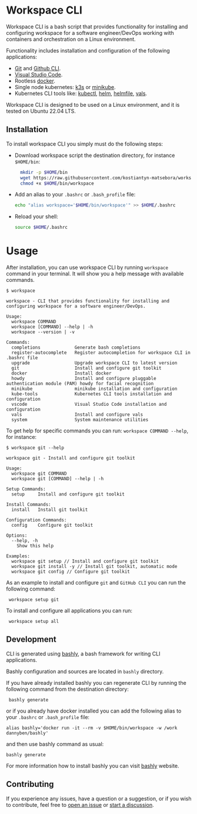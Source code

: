 # Workspace CLI

Workspace CLI is a bash script that provides functionality for installing and configuring workspace for a software engineer/DevOps working with containers and orchestration  on a Linux environment.

Functionality includes installation and configuration of the following applications:


- [Git](https://git-scm.com/) and [Github CLI](https://cli.github.com/).
- [Visual Studio Code](https://code.visualstudio.com/).
- Rootless [docker]( https://rootlesscontaine.rs/getting-started/docker/).
- Single node kubernetes: [k3s](https://k3s.io/) or [minikube](https://minikube.sigs.k8s.io/docs/).
- Kubernetes CLI tools like: [kubectl](https://kubernetes.io/docs/reference/kubectl/), [helm](https://helm.sh/), [helmfile](https://github.com/helmfile/helmfile), [vals](https://github.com/helmfile/vals).

Workspace CLI is designed to be used on a Linux environment, and it is tested on Ubuntu 22.04 LTS.

## Installation

To install workspace CLI you simply must do the following steps:

- Download workspace script the destination directory, for instance `$HOME/bin`: 

  ```Bash
    mkdir -p $HOME/bin
    wget https://raw.githubusercontent.com/kostiantyn-matsebora/workspace-cli/master/release/workspace -O $HOME/bin/workspace
    chmod +x $HOME/bin/workspace
  ```

- Add an alias to your `.bashrc` or `.bash_profile` file:

  ```Bash
  echo "alias workspace='$HOME/bin/workspace'" >> $HOME/.bashrc
  ```

- Reload your shell:

  ```Bash
  source $HOME/.bashrc
  ```

# Usage

After installation, you can use workspace CLI by running `workspace` command in your terminal. It will show you a help message with available commands.

```shell
$ workspace

workspace - CLI that provides functionality for installing and configuring workspace for a software engineer/DevOps.

Usage:
  workspace COMMAND
  workspace [COMMAND] --help | -h
  workspace --version | -v

Commands:
  completions             Generate bash completions
  register-autocomplete   Register autocompletion for workspace CLI in .bashrc file
  upgrade                 Upgrade workspace CLI to latest version
  git                     Install and configure git toolkit
  docker                  Install docker
  howdy                   Install and configure pluggable authentication module (PAM) howdy for facial recognition
  minikube                minikube installation and configuration
  kube-tools              Kubernetes CLI tools installation and configuration
  vscode                  Visual Studio Code installation and configuration
  vals                    Install and configure vals
  system                  System maintenance utilities
```

To get help for specific commands you can run: `workspace COMMAND --help`, for instance:

```shell
$ workspace git --help

workspace git - Install and configure git toolkit

Usage:
  workspace git COMMAND
  workspace git [COMMAND] --help | -h

Setup Commands:
  setup     Install and configure git toolkit

Install Commands:
  install   Install git toolkit

Configuration Commands:
  config    Configure git toolkit

Options:
  --help, -h
    Show this help

Examples:
  workspace git setup // Install and configure git toolkit
  workspace git install -y // Install git toolkit, automatic mode
  workspace git config // Configure git toolkit
```

As an example to install and configure `git` and `GitHub CLI` you can run the following command:

```shell
 workspace setup git
```

To install and configure all applications you can run:

```shell
 workspace setup all
```

## Development

CLI is generated using  [bashly](https://bashly.dannyb.co/), a bash framework for writing CLI applications.

Bashly configuration and sources are located in `bashly` directory.

If you have already installed bashly you can regenerate CLI by running the following command from the destination directory:

```shell
 bashly generate
```

or if you already have docker installed you can add the following alias to your `.bashrc` or `.bash_profile` file:

```shell
alias bashly='docker run -it --rm -v $HOME/bin/workspace -w /work dannyben/bashly'
```

and then use bashly command as usual:

```shell
bashly generate
```

For more information how to install bashly you can visit [bashly](https://bashly.dannyb.co/) website.

## Contributing

If you experience any issues, have a question or a suggestion, or if you wish
to contribute, feel free to [open an issue][issues] or
[start a discussion][discussions].

[issues]: https://github.com/kostiantyn-matsebora/workspace-cli/issues
[discussions]: https://github.com/kostiantyn-matsebora/workspace-cli/discussions
